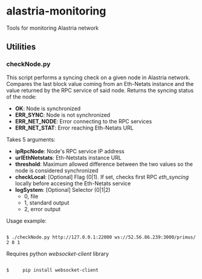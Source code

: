 # alastria-monitoring
Tools for monitoring Alastria network

## Utilities

### **checkNode.py**

This script performs a syncing check on a given node in Alastria network. Compares the last block value coming from an Eth-Netats instance and the value returned by the RPC service of said node. Returns the syncing status of the node:
- **OK**: Node is synchronized
- **ERR_SYNC**: Node is not synchronized
- **ERR_NET_NODE**: Error connecting to the RPC services
- **ERR_NET_STAT**: Error reaching Eth-Netats URL

Takes 5 arguments:
- **ipRpcNode**: Node's RPC service IP address
- **urlEthNetstats**: Eth-Netstats instance URL
- **threshold**: Maximum allowed difference between the two values so the node is considered synchronized
- **checkLocal**: [Optional] Flag (0|1). If set, checks first RPC *eth_syncing* locally before accesing the Eth-Netats service
- **logSystem**: [Optional] Selector (0|1|2)
	- 0, file
	- 1, standard output
	- 2, error output

Usage example:

<code>
$ ./checkNode.py http://127.0.0.1:22000 ws://52.56.86.239:3000/primus/ 2 0 1
</code>

Requires python _websocket-client_ library

<code>
$     pip install websocket-client
</code>
